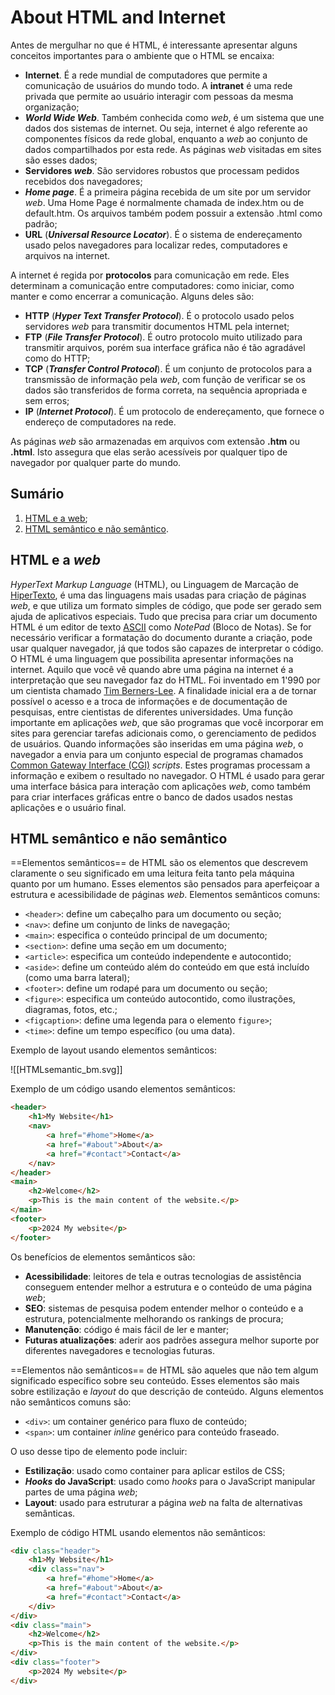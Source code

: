 # About HTML and Internet

Antes de mergulhar no que é HTML, é interessante apresentar alguns conceitos importantes para o ambiente que o HTML se encaixa:

- **Internet**. É a rede mundial de computadores que permite a comunicação de usuários do mundo todo. A **intranet** é uma rede privada que permite ao usuário interagir com pessoas da mesma organização;
- _**World Wide Web**_. Também conhecida como _web_, é um sistema que une dados dos sistemas de internet. Ou seja, internet é algo referente ao componentes físicos da rede global, enquanto a _web_ ao conjunto de dados compartilhados por esta rede. As páginas w*eb* visitadas em sites são esses dados;
- **Servidores _web_**. São servidores robustos que processam pedidos recebidos dos navegadores;
- _**Home page**_. É a primeira página recebida de um site por um servidor _web_. Uma Home Page é normalmente chamada de index.htm ou de default.htm. Os arquivos também podem possuir a extensão .html como padrão;
- **URL** (_**Universal Resource Locator**_). É o sistema de endereçamento usado pelos navegadores para localizar redes, computadores e arquivos na internet.

A internet é regida por **protocolos** para comunicação em rede. Eles determinam a comunicação entre computadores: como iniciar, como manter e como encerrar a comunicação. Alguns deles são:

- **HTTP** (_**Hyper Text Transfer Protocol**_). É o protocolo usado pelos servidores _web_ para transmitir documentos HTML pela internet;
- **FTP** (_**File Transfer Protocol**_). É outro protocolo muito utilizado para transmitir arquivos, porém sua interface gráfica não é tão agradável como do HTTP;
- **TCP** (_**Transfer Control Protocol**_). É um conjunto de protocolos para a transmissão de informação pela _web_, com função de verificar se os dados são transferidos de forma correta, na sequência apropriada e sem erros;
- **IP** (_**Internet Protocol**_). É um protocolo de endereçamento, que fornece o endereço de computadores na rede.

As páginas _web_ são armazenadas em arquivos com extensão **.htm** ou **.html**. Isto assegura que elas serão acessíveis por qualquer tipo de navegador por qualquer parte do mundo.

## Sumário

1. [HTML e a web](#html-e-a-web);
2. [HTML semântico e não semântico](#html-semântico-e-não-semântico).

## HTML e a _web_

_HyperText Markup Language_ (HTML), ou Linguagem de Marcação de [HiperTexto](https://www.w3.org/WhatIs.html), é uma das linguagens mais usadas para criação de páginas _web_, e que utiliza um formato simples de código, que pode ser gerado sem ajuda de aplicativos especiais.
Tudo que precisa para criar um documento HTML é um editor de texto [ASCII](http://www.asciitable.com/) como _NotePad_ (Bloco de Notas). Se for necessário verificar a formatação do documento durante a criação, pode usar qualquer navegador, já que todos são capazes de interpretar o código.
O HTML é uma linguagem que possibilita apresentar informações na internet. Aquilo que você vê quando abre uma página na internet é a interpretação que seu navegador faz do HTML.
Foi inventado em 1'990 por um cientista chamado [Tim Berners-Lee](https://www.w3.org/People/Berners-Lee/). A finalidade inicial era a de tornar possível o acesso e a troca de informações e de documentação de pesquisas, entre cientistas de diferentes universidades.
Uma função importante em aplicações _web_, que são programas que você incorporar em sites para gerenciar tarefas adicionais como, o gerenciamento de pedidos de usuários. Quando informações são inseridas em uma página _web_, o navegador a envia para um conjunto especial de programas chamados [Common Gateway Interface (CGI)](https://web.fe.up.pt/~goii2000/M9/cgi.htm) _scripts_. Estes programas processam a informação e exibem o resultado no navegador.
O HTML é usado para gerar uma interface básica para interação com aplicações _web_, como também para criar interfaces gráficas entre o banco de dados usados nestas aplicações e o usuário final.

## HTML semântico e não semântico

==Elementos semânticos== de HTML são os elementos que descrevem claramente o seu significado em uma leitura feita tanto pela máquina quanto por um humano. Esses elementos são pensados para aperfeiçoar a estrutura e acessibilidade de páginas _web_. Elementos semânticos comuns:

- `<header>`: define um cabeçalho para um documento ou seção;
- `<nav>`: define um conjunto de links de navegação;
- `<main>`: especifica o conteúdo principal de um documento;
- `<section>`: define uma seção em um documento;
- `<article>`: especifica um conteúdo independente e autocontido;
- `<aside>`: define um conteúdo além do conteúdo em que está incluído (como uma barra lateral);
- `<footer>`: define um rodapé para um documento ou seção;
- `<figure>`: especifica um conteúdo autocontido, como ilustrações, diagramas, fotos, etc.;
- `<figcaption>`: define uma legenda para o elemento `figure>`;
- `<time>`: define um tempo específico (ou uma data).

Exemplo de layout usando elementos semânticos:

![[HTMLsemantic_bm.svg]]

Exemplo de um código usando elementos semânticos:

```html
<header>
	<h1>My Website</h1>
	<nav>
		<a href="#home">Home</a>
		<a href="#about">About</a>
		<a href="#contact">Contact</a>
	</nav>
</header>
<main>
	<h2>Welcome</h2>
	<p>This is the main content of the website.</p>
</main>
<footer>
	<p>2024 My website</p>
</footer>
```

Os benefícios de elementos semânticos são:

- **Acessibilidade**: leitores de tela e outras tecnologias de assistência conseguem entender melhor a estrutura e o conteúdo de uma página _web_;
- **SEO**: sistemas de pesquisa podem entender melhor o conteúdo e a estrutura, potencialmente melhorando os rankings de procura;
- **Manutenção**: código é mais fácil de ler e manter;
- **Futuras atualizações**: aderir aos padrões assegura melhor suporte por diferentes navegadores e tecnologias futuras.

==Elementos não semânticos== de HTML são aqueles que não tem algum significado específico sobre seu conteúdo. Esses elementos são mais sobre estilização e _layout_ do que descrição de conteúdo. Alguns elementos não semânticos comuns são:

- `<div>`: um container genérico para fluxo de conteúdo;
- `<span>`: um container _inline_ genérico para conteúdo fraseado.

O uso desse tipo de elemento pode incluir:

- **Estilização**: usado como container para aplicar estilos de CSS;
- **_Hooks_ do JavaScript**: usado como _hooks_ para o JavaScript manipular partes de uma página _web_;
- **Layout**: usado para estruturar a página _web_ na falta de alternativas semânticas.

Exemplo de código HTML usando elementos não semânticos:

```html
<div class="header">
	<h1>My Website</h1>
	<div class="nav">
		<a href="#home">Home</a>
		<a href="#about">About</a>
		<a href="#contact">Contact</a>
	</div>
</div>
<div class="main">
	<h2>Welcome</h2>
	<p>This is the main content of the website.</p>
</div>
<div class="footer">
	<p>2024 My website</p>
</div>
```
